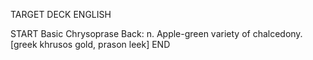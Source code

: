 TARGET DECK
ENGLISH

START
Basic
Chrysoprase
Back: n. Apple-green variety of chalcedony. [greek khrusos gold, prason leek]
END
